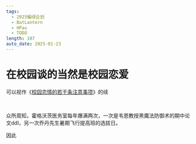 ```yaml
---
tags:
  - 2025蝙绿企划
  - BatLantern
  - HPau
  - TODO
length: 107
auto_date: 2025-01-23
---
```


# 在校园谈的当然是校园恋爱

可以视作《[校园恋情的若干条注意事项](校园恋情的若干条注意事项.md)》的续

<br>

众所周知，霍格沃茨医务室每年爆满两次，一次是韦恩教授黑魔法防御术的期中论文ddl，另一次乔丹先生暑期飞行提高班的选拔日。

因此
